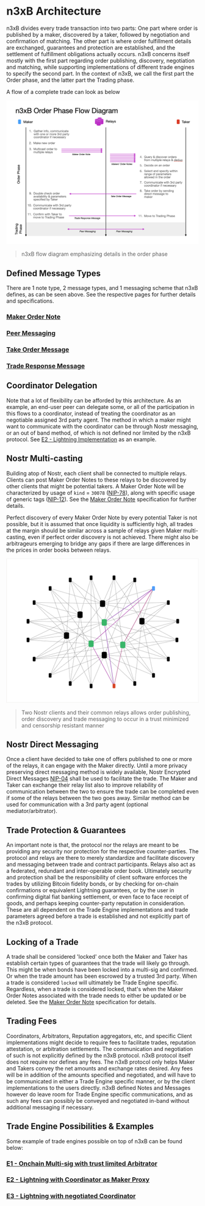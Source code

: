 # n3xB Architecture

n3xB divides every trade transaction into two parts: One part where order is published by a maker, discovered by a taker, followed by negotiation and confirmation of matching. The other part is where order fulfillment details are exchanged, guarantees and protection are established, and the settlement of fulfillment obligations actually occurs. n3xB concerns itself mostly with the first part regarding order publishing, discovery, negotiation and matching, while supporting implementations of different trade engines to specify the second part. In the context of n3xB, we call the first part the Order phase, and the latter part the Trading phase.

A flow of a complete trade can look as below

![n3xB flow diagram emphasizing details in the order phase](n3xB-order-phase.png)
> n3xB flow diagram emphasizing details in the order phase

## Defined Message Types

There are 1 note type, 2 message types, and 1 messaging scheme that n3xB defines, as can be seen above. See the respective pages for further details and specifications.

### [**Maker Order Note**](/specs/maker-note/maker-note.md)
### [**Peer Messaging**](/specs/peer-messaging/peer-messaging.md)
### [**Take Order Message**](/specs/taker-message/taker-message.md)
### [**Trade Response Message**](/specs/trade-response/trade-response.md)

## Coordinator Delegation

Note that a lot of flexibility can be afforded by this architecture. As an example, an end-user peer can delegate some, or all of the participation in this flows to a coordinator, instead of treating the coordinator as an negotiable assigned 3rd party agent. The method in which a maker might want to communicate with the coordinator can be through Nostr messaging, or an out of band method, of which is not defined nor limited by the n3xB protocol. See [E2 - Lightning Implementation](/examples/lightning-proxy/lightning-proxy.md) as an example.

## Nostr Multi-casting

Building atop of Nostr, each client shall be connected to multiple relays. Clients can post Maker Order Notes to these relays to be discovered by other clients that might be potential takers. A Maker Order Note will be characterized by usage of `kind` = `30078` ([NIP-78](https://github.com/nostr-protocol/nips/blob/master/78.md)), along with specific usage of generic tags ([NIP-12](https://github.com/nostr-protocol/nips/blob/master/12.md)). See the [Maker Order Note](/specs/maker-note/maker-note.md) specification for further details.

Perfect discovery of every Maker Order Note by every potential Taker is not possible, but it is assumed that once liquidity is sufficiently high, all trades at the margin should be similar across a sample of relays given Maker multi-casting, even if perfect order discovery is not achieved. There might also be arbitrageurs emerging to bridge any gaps if there are large differences in the prices in order books between relays.

![A view of how two clients can talk to each other in a simplified potential Nostr network](nostr_network.png)
> Two Nostr clients and their common relays allows order publishing, order discovery and trade messaging to occur in a trust minimized and censorship resistant manner

## Nostr Direct Messaging

Once a client have decided to take one of offers published to one or more of the relays, it can engage with the Maker directly. Until a more privacy preserving direct messaging method is widely available, Nostr Encrypted Direct Messages [NIP-04](https://github.com/nostr-protocol/nips/blob/master/04.md) shall be used to facilitate the trade. The Maker and Taker can exchange their relay list also to improve reliability of communication between the two to ensure the trade can be completed even if some of the relays between the two goes away. Similar method can be used for communication with a 3rd party agent (optional mediator/arbitrator).

## Trade Protection & Guarantees

An important note is that, the protocol nor the relays are meant to be providing any security nor protection for the respective counter-parties. The protocol and relays are there to merely standardize and facilitate discovery and messaging between trade and contract participants. Relays also act as a federated, redundant and inter-operable order book. Ultimately security and protection shall be the responsibility of client software enforces the trades by utilizing Bitcoin fidelity bonds, or by checking for on-chain confirmations or equivalent Lightning guarantees, or by the user in confirming digital fiat banking settlement, or even face to face receipt of goods, and perhaps keeping counter-party reputation in consideration. These are all dependent on the Trade Engine implementations and trade parameters agreed before a trade is established and not explicitly part of the n3xB protocol.

## Locking of a Trade

A trade shall be considered 'locked' once both the Maker and Taker has establish certain types of guarantees that the trade will likely go through. This might be when bonds have been locked into a multi-sig and confirmed. Or when the trade amount has been escrowed by a trusted 3rd party. When a trade is considered `locked` will ultimately be Trade Engine specific. Regardless, when a trade is considered locked, that's when the Maker Order Notes associated with the trade needs to either be updated or be deleted. See the [Maker Order Note](/specs/maker-note/maker-note.md) specification for details.

## Trading Fees

Coordinators, Arbitrators, Reputation aggregators, etc, and specific Client implementations might decide to require fees to facilitate trades, reputation attestation, or arbitration settlements. The communication and negotiation of such is not explicitly defined by the n3xB protocol. n3xB protocol itself does not require nor defines any fees. The n3xB protocol only helps Maker and Takers convey the net amounts and exchange rates desired. Any fees will be in addition of the amounts specified and negotiated, and will have to be communicated in either a Trade Engine specific manner, or by the client implementations to the users directly. n3xB defined Notes and Messages however do leave room for Trade Engine specific communications, and as such any fees can possibly be conveyed and negotiated in-band without additional messaging if necessary.

## Trade Engine Possibilities & Examples

Some example of trade engines possible on top of n3xB can be found below:

### [**E1 - Onchain Multi-sig with trust limited Arbitrator**](/examples/on-chain/on-chain.md)
### [**E2 - Lightning with Coordinator as Maker Proxy**](/examples/lightning-proxy/lightning-proxy.md)
### [**E3 - Lightning with negotiated Coordinator**](/examples/lightning-negotiated/lightning-negotiated.md)
